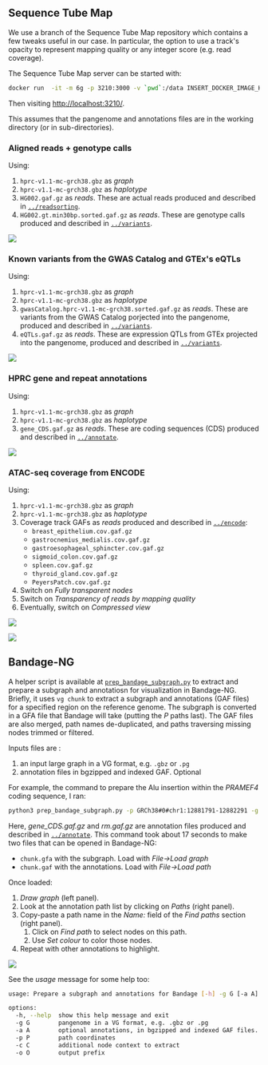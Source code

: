 ## Sequence Tube Map

We use a branch of the Sequence Tube Map repository which contains a few tweaks useful in our case. 
In particular, the option to use a track's opacity to represent mapping quality or any integer score (e.g. read coverage).

The Sequence Tube Map server can be started with:

```sh
docker run  -it -m 6g -p 3210:3000 -v `pwd`:/data INSERT_DOCKER_IMAGE_HERE
```

Then visiting [http://localhost:3210/](http://localhost:3210/).

This assumes that the pangenome and annotations files are in the working directory (or in sub-directories).

### Aligned reads + genotype calls

Using: 

1. `hprc-v1.1-mc-grch38.gbz` as *graph*
1. `hprc-v1.1-mc-grch38.gbz` as *haplotype*
1. `HG002.gaf.gz` as *reads*. These are actual reads produced and described in [`../readsorting`](../readsorting).
2. `HG002.gt.min30bp.sorted.gaf.gz` as *reads*. These are genotype calls produced and described in [`../variants`](../variants).

![](edited_tubemap/hprc.calls.reads.het_ins.svg)

### Known variants from the GWAS Catalog and GTEx's eQTLs

Using: 

1. `hprc-v1.1-mc-grch38.gbz` as *graph*
1. `hprc-v1.1-mc-grch38.gbz` as *haplotype*
2. `gwasCatalog.hprc-v1.1-mc-grch38.sorted.gaf.gz` as *reads*. These are variants from the GWAS Catalog porjected into the pangenome, produced and described in [`../variants`](../variants).
2. `eQTLs.gaf.gz` as *reads*. These are expression QTLs from GTEx projected into the pangenome, produced and described in [`../variants`](../variants).

![](edited_tubemap/rs806109.gwas.eqtls.svg)

### HPRC gene and repeat annotations

Using: 

1. `hprc-v1.1-mc-grch38.gbz` as *graph*
1. `hprc-v1.1-mc-grch38.gbz` as *haplotype*
2. `gene_CDS.gaf.gz` as *reads*. These are coding sequences (CDS) produced and described in [`../annotate`](../annotate).

![](edited_tubemap/CFD_CDS.small_insertion.svg)

### ATAC-seq coverage from ENCODE

Using: 

1. `hprc-v1.1-mc-grch38.gbz` as *graph*
1. `hprc-v1.1-mc-grch38.gbz` as *haplotype*
2. Coverage track GAFs as *reads* produced and described in [`../encode`](../encode):
    - `breast_epithelium.cov.gaf.gz`
    - `gastrocnemius_medialis.cov.gaf.gz`
    - `gastroesophageal_sphincter.cov.gaf.gz`
    - `sigmoid_colon.cov.gaf.gz`
    - `spleen.cov.gaf.gz`
    - `thyroid_gland.cov.gaf.gz`
    - `PeyersPatch.cov.gaf.gz`
3. Switch on *Fully transparent nodes*
3. Switch on *Transparency of reads by mapping quality*
3. Eventually, switch on *Compressed view*

![](edited_tubemap/atacseq.GATA3_promoter.svg)



![](edited_tubemap/)

## Bandage-NG

A helper script is available at [`prep_bandage_subgraph.py`](prep_bandage_subgraph.py) to extract and prepare a subgraph and annotatiosn for visualization in Bandage-NG.
Briefly, it uses `vg chunk` to extract a subgraph and annotations (GAF files) for a specified region on the reference genome.
The subgraph is converted in a GFA file that Bandage will take (putting the *P* paths last). 
The GAF files are also merged, path names de-duplicated, and paths traversing missing nodes trimmed or filtered.

Inputs files are :

1. an input large graph in a VG format, e.g. `.gbz` or `.pg`
1. annotation files in bgzipped and indexed GAF. Optional

For example, the command to prepare the Alu insertion within the *PRAMEF4* coding sequence, I ran:

```sh
python3 prep_bandage_subgraph.py -p GRCh38#0#chr1:12881791-12882291 -g hprc-v1.1-mc-grch38.gbz -a rm.gaf.gz -a gene_CDS.gaf.gz
```

Here, *gene_CDS.gaf.gz* and *rm.gaf.gz* are annotation files produced and described in [`../annotate`](../annotate).
This command took about 17 seconds to make two files that can be opened in Bandage-NG: 

- `chunk.gfa` with the subgraph. Load with *File->Load graph*
- `chunk.gaf` with the annotations. Load with *File->Load path*

Once loaded:

1. *Draw graph* (left panel).
1. Look at the annotation path list by clicking on *Paths* (right panel).
1. Copy-paste a path name in the *Name:* field of the *Find paths* section (right panel).
   1. Click on *Find path* to select nodes on this path.
   1. Use *Set colour* to color those nodes.
2. Repeat with other annotations to highlight.

![](bandage/PRAMEF4.AluInsertion.svg)

See the *usage* message for some help too:

```sh
usage: Prepare a subgraph and annotations for Bandage [-h] -g G [-a A] -p P [-c C] [-o O]

options:
  -h, --help  show this help message and exit
  -g G        pangenome in a VG format, e.g. .gbz or .pg
  -a A        optional annotations, in bgzipped and indexed GAF files. Can repeat
  -p P        path coordinates
  -c C        additional node context to extract
  -o O        output prefix
```
